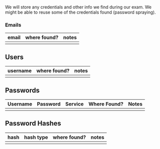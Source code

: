 We will store any credentials and other info we find during our exam.
We might be able to reuse some of the credentials found (password spraying).
### Emails

| email | where found? | notes |
| ----- | ------------ | ----- |
|       |              |       |
## Users

| username | where found? | notes |
| -------- | ------------ | ----- |
|          |              |       |
## Passwords

| Username | Password | Service | Where Found? | Notes |
| -------- | -------- | ------- | ------------ | ----- |
|          |          |         |              |       |
## Password Hashes

| hash | hash type | where found? | notes |
| :--: | :-------: | :----------: | :---: |
|      |           |              |       |

